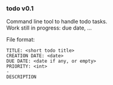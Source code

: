 ### todo v0.1 ###

Command line tool to handle todo tasks.  
Work still in progress: due date, ...

File format:  
 ```
TITLE: <short todo title>
CREATION DATE: <date>
DUE DATE: <date if any, or empty>
PRIORITY: <int>
-
DESCRIPTION
 ```
